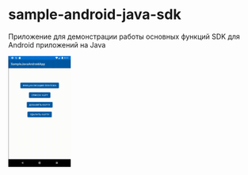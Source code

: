 # sample-android-java-sdk
Приложение для демонстрации работы основных функций SDK для Android приложений на Java

<img src="/pay_init.GIF" width="25%" height="25%"/>
